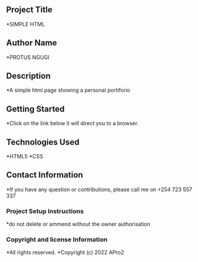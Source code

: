 ## Project Title
*SIMPLE HTML

## Author Name
*PROTUS NGUGI

## Description
*A simple html page showing a personal portiforio

## Getting Started
*Click on the link below it will direct you to a browser.

## Technologies Used
*HTML5
*CSS

## Contact Information
*If you have any question or contributions, please call me on +254 723 557 337

### Project Setup Instructions
*do not delete or ammend without the owner authorisation

### Copyright and license Information
*All rights reserved.
*Copyright (c) 2022 APro2